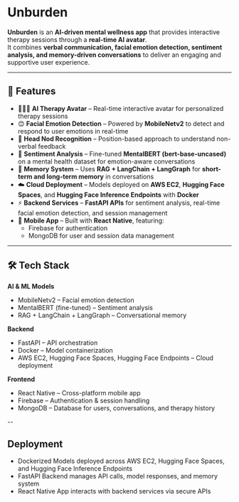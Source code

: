 # Unburden

**Unburden** is an **AI-driven mental wellness app** that provides interactive therapy sessions through a **real-time AI avatar**.  
It combines **verbal communication, facial emotion detection, sentiment analysis, and memory-driven conversations** to deliver an engaging and supportive user experience.  

---

## 🚀 Features  

- 🧑‍🤝‍🧑 **AI Therapy Avatar** – Real-time interactive avatar for personalized therapy sessions  
- 😊 **Facial Emotion Detection** – Powered by **MobileNetv2** to detect and respond to user emotions in real-time  
- 🙆 **Head Nod Recognition** – Position-based approach to understand non-verbal feedback  
- 💬 **Sentiment Analysis** – Fine-tuned **MentalBERT (bert-base-uncased)** on a mental health dataset for emotion-aware conversations  
- 🧠 **Memory System** – Uses **RAG + LangChain + LangGraph** for **short-term and long-term memory** in conversations  
- ☁️ **Cloud Deployment** – Models deployed on **AWS EC2**, **Hugging Face Spaces**, and **Hugging Face Inference Endpoints** with **Docker**  
- ⚡ **Backend Services** – **FastAPI APIs** for sentiment analysis, real-time facial emotion detection, and session management  
- 📱 **Mobile App** – Built with **React Native**, featuring:  
  - Firebase for authentication  
  - MongoDB for user and session data management  

---

## 🛠️ Tech Stack  

**AI & ML Models**  
- MobileNetv2 – Facial emotion detection  
- MentalBERT (fine-tuned) – Sentiment analysis  
- RAG + LangChain + LangGraph – Conversational memory  

**Backend**  
- FastAPI – API orchestration  
- Docker – Model containerization  
- AWS EC2, Hugging Face Spaces, Hugging Face Endpoints – Cloud deployment  

**Frontend**  
- React Native – Cross-platform mobile app  
- Firebase – Authentication & session handling  
- MongoDB – Database for users, conversations, and therapy history  

--
## Deployment

- Dockerized Models deployed across AWS EC2, Hugging Face Spaces, and Hugging Face Inference Endpoints
- FastAPI Backend manages API calls, model responses, and memory system
- React Native App interacts with backend services via secure APIs
